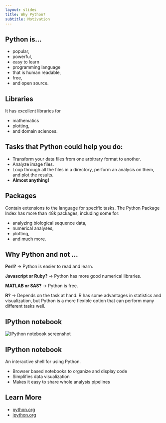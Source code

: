 ```yaml
---
layout: slides
title: Why Python?
subtitle: Motivation
---
```

## Python is...

- popular,
- powerful,
- easy to learn
- programming language
- that is human readable,
- free,
- and open source.


## Libraries

It has excellent libraries for

- mathematics
- plotting,
- and domain sciences.


## Tasks that Python could help you do:

- Transform your data files from one arbitrary format to another.
- Analyze image files.
- Loop through all the files in a directory, perform an analysis on them, and plot the results.
- **Almost anything!**


## Packages

Contain extensions to the language for specific tasks.
The Python Package Index has more than 48k packages,
including some for:

- analyzing biological sequence data,
- numerical analyses,
- plotting,
- and much more.


## Why Python and not ...

**Perl?** →  Python is easier to read and learn.

**Javascript or Ruby?** →  Python has more good numerical libraries.

**MATLAB or SAS?** →  Python is free.

**R?** →  Depends on the task at hand. R has some advantages in statistics and
  visualization, but Python is a more flexible option that can perform
  many different tasks well.


## IPython notebook

![IPython notebook screenshot](img/ipython-notebook.png)


## IPython notebook

An interactive shell for using Python.

- Browser based notebooks to organize and display code
- Simplifies data visualization
- Makes it easy to share whole analysis pipelines


## Learn More

- [python.org](https://www.python.org/)
- [ipython.org](http://ipython.org/)
